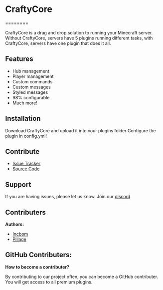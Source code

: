 # CraftyCore
========

CraftyCore is a drag and drop solution to running your Minecraft server.
Without CraftyCore, servers have 5 plugins running different tasks, with CraftyCore,
servers have one plugin that does it all.



Features
--------

- Hub management
- Player management
- Custom commands
- Custom messages
- Styled messages
- 98% configurable
- Much more!

Installation
------------

Download CraftyCore and upload it into your plugins folder
Configure the plugin in config.yml!

Contribute
----------

- [Issue Tracker](https://github.com/IncbomDev/craftycore/issues)
- [Source Code](https://github.com/IncbomDev/craftycore)

Support
-------

If you are having issues, please let us know.
Join our [discord](https://discord.gg/8z9Y4tfNAZ).

Contributers
------------

**Authors:**
- [Incbom](https://github.com/IncbomDev)
- [Pillage](https://github.com/PillageDev)

GitHub Contributers:
------------------------

**How to become a contributer?**

By contributing to our project often, you can become a GitHub contributer. 
You will get access to all premium plugins. 
